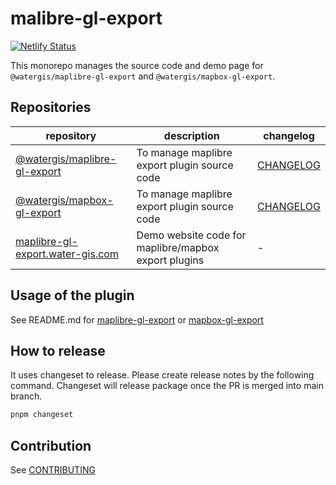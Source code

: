 # malibre-gl-export

[![Netlify Status](https://api.netlify.com/api/v1/badges/2ca781c3-2680-4c17-9219-4992c1f2a44e/deploy-status)](https://app.netlify.com/sites/maplibre-gl-export/deploys)

This monorepo manages the source code and demo page for `@watergis/maplibre-gl-export` and `@watergis/mapbox-gl-export`.

## Repositories

| repository | description | changelog |
|---|---|---|
|[@watergis/maplibre-gl-export](./packages/maplibre-gl-export/)| To manage maplibre export plugin source code|[CHANGELOG](./packages/maplibre-gl-export/CHANGELOG.md)|
|[@watergis/mapbox-gl-export](./packages/mapbox-gl-export/)| To manage maplibre export plugin source code|[CHANGELOG](./packages/mapbox-gl-export/CHANGELOG.md)|
|[maplibre-gl-export.water-gis.com](./sites/maplibre-gl-export.water-gis.com/)| Demo website code for maplibre/mapbox export plugins |-|

## Usage of the plugin

See README.md for [maplibre-gl-export](./packages/maplibre-gl-export) or [mapbox-gl-export](./packages/mapbox-gl-export)

## How to release

It uses changeset to release. Please create release notes by the following command. Changeset will release package once the PR is merged into main branch.

```zsh
pnpm changeset
```

## Contribution

See [CONTRIBUTING](./.github/CONTRIBUTING.md)

